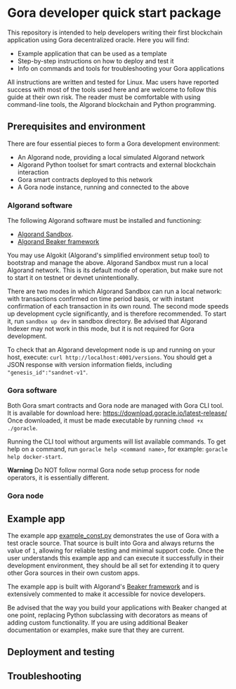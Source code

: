 # Gora developer quick start package

This repository is intended to help developers writing their first blockchain
application using Gora decentralized oracle. Here you will find:

 * Example application that can be used as a template
 * Step-by-step instructions on how to deploy and test it
 * Info on commands and tools for troubleshooting your Gora applications

All instructions are written and tested for Linux. Mac users have reported
success with most of the tools used here and are welcome to follow this guide
at their own risk. The reader must be comfortable with using command-line
tools, the Algorand blockchain and Python programming.

## Prerequisites and environment

There are four essential pieces to form a Gora development environment:

 * An Algorand node, providing a local simulated Algorand network
 * Algorand Python toolset for smart contracts and external blockchain interaction
 * Gora smart contracts deployed to this network
 * A Gora node instance, running and connected to the above

### Algorand software

The following Algorand software must be installed and functioning:

 * [Algorand Sandbox](https://github.com/algorand/sandbox "Algorand Sandbox GitHub page").
 * [Algorand Beaker framework](https://github.com/algorand-devrel/beaker "Algorand Beaker GitHub page")

You may use Algokit (Algorand's simplified environment setup tool) to bootstrap
and manage the above. Algorand Sandbox must run a local Algorand network. This
is its default mode of operation, but make sure not to start it on testnet or
devnet unintentionally.

There are two modes in which Algorand Sandbox can run a local network: with
transactions confirmed on time period basis, or with instant confirmation of
each transaction in its own round. The second mode speeds up development cycle
significantly, and is therefore recommended. To start it, run `sandbox up dev`
in sandbox directory. Be advised that Algorand Indexer may not work in this
mode, but it is not required for Gora development.

To check that an Algorand development node is up and running on your host, execute:
`curl http://localhost:4001/versions`. You should get a JSON response with
version information fields, including `"genesis_id":"sandnet-v1"`.

### Gora software

Both Gora smart contracts and Gora node are managed with Gora CLI tool.
It is available for download here: https://download.goracle.io/latest-release/
Once downloaded, it must be made executable by running `chmod +x ./goracle`. 

Running the CLI tool without arguments will list available commands. To get help on a
command, run `goracle help <command name>`, for example: `goracle help docker-start`.

**Warning** Do NOT follow normal Gora node setup process for node operators, it
is essentially different.

### Gora node

## Example app

The example app [example_const.py](https://github.com/GoraNetwork/developer-quick-start/blob/main/example_const.py "Example app on Github")
demonstrates the use of Gora with a test oracle source. That source is built
into Gora and always returns the value of `1`, allowing for reliable testing and
minimal support code. Once the user understands this example app and can execute
it successfully in their development environment, they should be all set for
extending it to query other Gora sources in their own custom apps.

The example app is built with Algorand's [Beaker framework](https://algorand-devrel.github.io/beaker/html/index.html "Official Beaker documentation")
and is extensively commented to make it accessible for novice developers.

Be advised that the way you build your applications with Beaker changed at one
point, replacing Python subclassing with decorators as means of adding custom
functionality. If you are using additional Beaker documentation or examples,
make sure that they are current.

## Deployment and testing

## Troubleshooting
